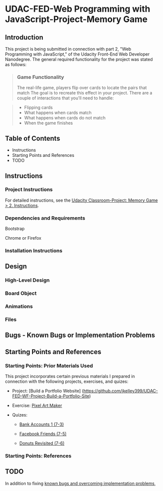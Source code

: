 # UDAC-FED-Web Programming with JavaScript-Project-Memory Game

## Introduction
This project is being submitted in connection with part 2, "Web Programming with JavaScript," of the Udacity Front-End Web Developer Nanodegree.  The general required functionality for the project was stated as follows:

> ### Game Functionality
> The real-life game, players flip over cards to locate the pairs that match The goal is to recreate this effect in your project. There are a couple of interactions that you'll need to handle:

> * Flipping cards
> * What happens when cards match
> * What happens when cards do not match
> * When the game finishes

## Table of Contents

* Instructions
* Starting Points and References
* TODO

## Instructions

### Project Instructions
For detailed instructions, see the [Udacity Classroom-Project: Memory Game > 2. Instructions](https://classroom.udacity.com/nanodegrees/nd001/parts/3d3d1bdc-316b-46c2-bdcf-b713c82804da/modules/677caa06-55d6-444e-a853-08627c5516a7/lessons/4227cbf4-f6ce-4798-a7e5-b1ce3b9e7c33/concepts/0a38769e-8e23-4e3f-9482-d8d1aa80fbb6).

### Dependencies and Requirements

Bootstrap

Chrome or Firefox 

### Installation Instructions



## Design

### High-Level Design

### Board Object

### Animations

### Files

## Bugs - Known Bugs or Implementation Problems


## Starting Points and References

### Starting Points: Prior Materials Used

This project incorporates certain previous materials I prepared in connection with the following projects, exercises, and quizes:

* Project: [Build a Portfolio Website] (https://github.com/jkelley399/UDAC-FED-WF-Project-Build-a-Portfolio-Site)

* Exercise: [Pixel Art Maker](https://github.com/jkelley399/project-pixel-art-maker-starter)

* Quizes: 

  * [Bank Accounts 1 (7-3)](https://classroom.udacity.com/nanodegrees/nd001/parts/3d3d1bdc-316b-46c2-bdcf-b713c82804da/modules/cd56eea9-99b5-40c8-8725-a66a651e1ff0/lessons/634eb53a-2f3f-47a3-9447-598090024758/concepts/a35ae1dd-3f00-4798-8983-a43b4b5ad589) 

  * [Facebook Friends (7-5)](https://classroom.udacity.com/nanodegrees/nd001/parts/3d3d1bdc-316b-46c2-bdcf-b713c82804da/modules/cd56eea9-99b5-40c8-8725-a66a651e1ff0/lessons/634eb53a-2f3f-47a3-9447-598090024758/concepts/104ab221-418a-4e72-9086-9f9332cc2d05)

  * [Donuts Revisited (7-6)](https://classroom.udacity.com/nanodegrees/nd001/parts/3d3d1bdc-316b-46c2-bdcf-b713c82804da/modules/cd56eea9-99b5-40c8-8725-a66a651e1ff0/lessons/634eb53a-2f3f-47a3-9447-598090024758/concepts/27843aa3-2082-4f21-b465-d594f95af9e1)

### Starting Points: References




## TODO

In addition to fixing [known bugs and overcoming implementation problems](#bugs---known-bugs-or-implementation-problems), 
